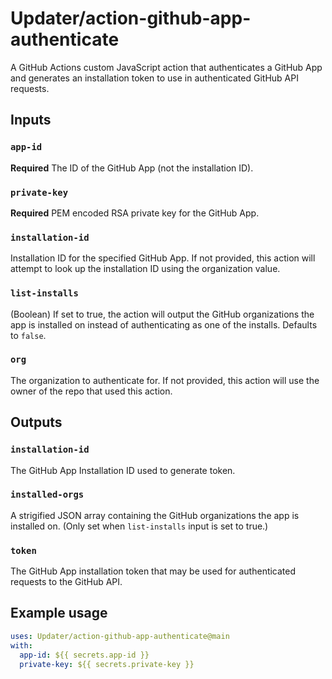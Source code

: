 # Updater/action-github-app-authenticate

A GitHub Actions custom JavaScript action that authenticates a GitHub App and generates an installation token to use in authenticated GitHub API requests.

## Inputs

### `app-id`

**Required** The ID of the GitHub App (not the installation ID).

### `private-key`

**Required** PEM encoded RSA private key for the GitHub App.

### `installation-id`

Installation ID for the specified GitHub App.
If not provided, this action will attempt to look up the installation ID using the organization value.

### `list-installs`

(Boolean) If set to true, the action will output the GitHub organizations the app is installed on instead of authenticating as one of the installs.
Defaults to `false`.

### `org`

The organization to authenticate for.
If not provided, this action will use the owner of the repo that used this action.

## Outputs

### `installation-id`
The GitHub App Installation ID used to generate token.

### `installed-orgs`
A strigified JSON array containing the GitHub organizations the app is installed on. (Only set when `list-installs` input is set to true.)

### `token`

The GitHub App installation token that may be used for authenticated requests to the GitHub API.

## Example usage

```yaml
uses: Updater/action-github-app-authenticate@main
with:
  app-id: ${{ secrets.app-id }}
  private-key: ${{ secrets.private-key }}
```
